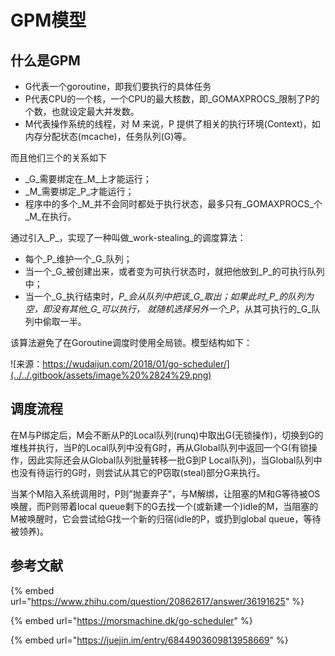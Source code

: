 # GPM模型

## 什么是GPM

* G代表一个goroutine，即我们要执行的具体任务
* P代表CPU的一个核，一个CPU的最大核数，即_GOMAXPROCS_限制了P的个数，也就设定最大并发数。
* M代表操作系统的线程，对 M 来说，P 提供了相关的执行环境\(Context\)，如内存分配状态\(mcache\)，任务队列\(G\)等。

而且他们三个的关系如下

* _G_需要绑定在_M_上才能运行；
* _M_需要绑定_P_才能运行；
* 程序中的多个_M_并不会同时都处于执行状态，最多只有_GOMAXPROCS_个_M_在执行。

通过引入_P_，实现了一种叫做_work-stealing_的调度算法：

* 每个_P_维护一个_G_队列；
* 当一个_G_被创建出来，或者变为可执行状态时，就把他放到_P_的可执行队列中；
* 当一个_G_执行结束时，_P_会从队列中把该_G_取出；如果此时_P_的队列为空，即没有其他_G_可以执行， 就随机选择另外一个_P_，从其可执行的_G_队列中偷取一半。

该算法避免了在Goroutine调度时使用全局锁。模型结构如下：

![&#x6765;&#x6E90;&#xFF1A;https://wudaijun.com/2018/01/go-scheduler/](../../.gitbook/assets/image%20%2824%29.png)

## 调度流程

在M与P绑定后，M会不断从P的Local队列\(runq\)中取出G\(无锁操作\)，切换到G的堆栈并执行，当P的Local队列中没有G时，再从Global队列中返回一个G\(有锁操作，因此实际还会从Global队列批量转移一批G到P Local队列\)，当Global队列中也没有待运行的G时，则尝试从其它的P窃取\(steal\)部分G来执行。

当某个M陷入系统调用时，P则”抛妻弃子”，与M解绑，让阻塞的M和G等待被OS唤醒，而P则带着local queue剩下的G去找一个\(或新建一个\)idle的M，当阻塞的M被唤醒时，它会尝试给G找一个新的归宿\(idle的P，或扔到global queue，等待被领养\)。

## 参考文献

{% embed url="https://www.zhihu.com/question/20862617/answer/36191625" %}

{% embed url="https://morsmachine.dk/go-scheduler" %}

{% embed url="https://juejin.im/entry/6844903609813958669" %}

